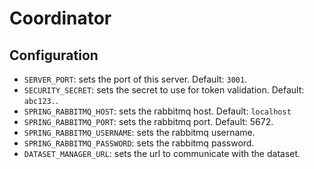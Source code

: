 # Coordinator

## Configuration

- `SERVER_PORT`: sets the port of this server. Default: `3001`.
- `SECURITY_SECRET`: sets the secret to use for token validation. Default: `abc123.`.
- `SPRING_RABBITMQ_HOST`: sets the rabbitmq host. Default: `localhost`
- `SPRING_RABBITMQ_PORT`: sets the rabbitmq port. Default: 5672.
- `SPRING_RABBITMQ_USERNAME`: sets the rabbitmq username.
- `SPRING_RABBITMQ_PASSWORD`: sets the rabbitmq password.
- `DATASET_MANAGER_URL`: sets the url to communicate with the dataset.
